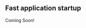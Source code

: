 ## Fast application startup
Coming Soon!


<!-- research shows that 59 percent of users dislike a slow launch and expect apps to open within two seconds. -->

